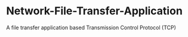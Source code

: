 # Network-File-Transfer-Application
A file transfer application based Transmission Control Protocol (TCP)
